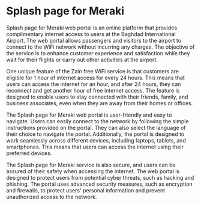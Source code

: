 # Splash page for Meraki

Splash page for Meraki web portal is an online platform that provides complimentary internet access to users at the Baghdad International Airport. The web portal allows passengers and visitors to the airport to connect to the WiFi network without incurring any charges. The objective of the service is to enhance customer experience and satisfaction while they wait for their flights or carry out other activities at the airport.

One unique feature of the Zain free WiFi service is that customers are eligible for 1 hour of internet access for every 24 hours. This means that users can access the internet for an hour, and after 24 hours, they can reconnect and get another hour of free internet access. The feature is designed to enable users to stay connected with their friends, family, and business associates, even when they are away from their homes or offices.

The Splash page for Meraki web portal is user-friendly and easy to navigate. Users can easily connect to the network by following the simple instructions provided on the portal. They can also select the language of their choice to navigate the portal. Additionally, the portal is designed to work seamlessly across different devices, including laptops, tablets, and smartphones. This means that users can access the internet using their preferred devices.

The Splash page for Meraki service is also secure, and users can be assured of their safety when accessing the internet. The web portal is designed to protect users from potential cyber threats, such as hacking and phishing. The portal uses advanced security measures, such as encryption and firewalls, to protect users' personal information and prevent unauthorized access to the network.
